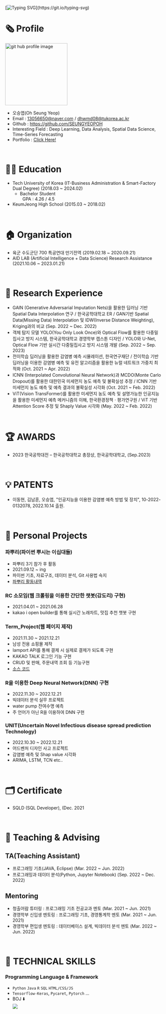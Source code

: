 [![Typing SVG](https://readme-typing-svg.demolab.com?font=Dancing+Script&weight=600&size=150&pause=100&color=42A4F7C5&background=44B0FF00&center=true&vCenter=true&random=false&width=2000&height=500&lines=Hello+World%2C+I'm+SeungYeop+OH!)](https://git.io/typing-svg)

# 🗞️ Profile
<img align='center' alt="git hub profile image" src="https://user-images.githubusercontent.com/81912557/135828724-396d9561-2bef-4193-8f49-d168e71e3fbb.jpg" width="200"> <br/>

- 오승엽(Oh Seung Yeop)
- Email : 13056650@naver.com / dhwmd08@tukorea.ac.kr
- Github : https://github.com/SEUNGYEOPOH
- Interesting Field : Deep Learning, Data Analysis, Spatial Data Science, Time-Series Forecasting<br/>
- Portfolio : [Click Here!](https://github.com/SEUNGYEOPOH/CV/blob/main/%EB%B6%84%EC%84%9D-%ED%8F%AC%ED%8A%B8%ED%8F%B4%EB%A6%AC%EC%98%A4.pdf)
<br/>

# 👨‍🎓 Education
- Tech University of Korea (IT-Business Administration & Smart-Factory Dual Degree) (2018.03 ~ 2024.02)<br/>
  - Bachelor Student <br/>
    &nbsp; GPA : 4.26 / 4.5
- KeumJeong High School (2015.03 ~ 2018.02)<br/>
<br/>

# 🏠 Organization
- 육군 수도군단 700 특공연대 만기전역 (2019.02.18 ~ 2020.09.21)<br/>
- AID LAB (Artificial Intelligence + Data Science) Research Assistance (2021.10.06 ~ 2023.01.21)<br/>
<br/>

# 📖 Research Experience
- GAIN (Generative Adversarial Imputation Nets)을 활용한 딥러닝 기반 Spatial Data Interpolation 연구 / 한국공학대학교 ER / GAN기반 Spatial Data(Missing Data) Interpolation 및 IDW(Inverse Distance Weighting), Kriging과의 비교 (Sep. 2022 ~ Dec. 2022)
- 객체 탐지 모델 YOLO(You Only Look Once)와 Optical Flow를 활용한 다중밀집사고 방지 시스템, 한국공학대학교 경영학부 캡스톤 디자인 / YOLO와 U-Net, Optical Flow 기반 실시간 다중밀집사고 방지 시스템 개발 (Sep. 2022 ~ Sep. 2023)
- 전이학습 딥러닝을 활용한 감염병 예측 시뮬레이션, 한국연구재단 / 전이학습 기반 딥러닝을 이용한 감염병 예측 및 유전 알고리즘을 활용한 뉴럴 네트워크 가중치 최적화 (Oct. 2021 ~ Apr. 2022)
- ICNN (Interpolated Convolutional Neural Network)과 MCDO(Monte Carlo Dropout)를 활용한 대한민국 미세먼지 농도 예측 및 불확실성 추정 / ICNN 기반 미세먼지 농도 예측 및 예측 결과의 불확실성 시각화 (Oct. 2021 ~ Feb. 2022) 
- ViT(Vision TransFormer)를 활용한 미세먼지 농도 예측 및 설명가능한 인공지능을 활용한 미세먼지 예측 메커니즘의 이해, 한국환경정책ㆍ평가연구원 / ViT 기반 Attention Score 추정 및 Shaply Value 시각화 (May. 2022 ~ Feb. 2022)
<br/>

# 🏆 AWARDS
- 2023 한국공학대전 – 한국공학대학교 총장상, 한국공학대학교, (Sep.2023)
<br/>

# 💡 PATENTS
-  이동현, 김남훈, 오승엽, "인공지능을 이용한 감염병 예측 방법 및 장치", 10-2022-0132078,  2022.10.14 출원.
<br/>

# 🙏 Personal Projects 
### 파뿌리(파이썬 뿌시는 이십대들) 
- 파뿌리 3기 참가 후 활동
- 2021.09.12 ~ ing
- 파이썬 기초, 자료구조, 데이터 분석, Git 사용법 숙지
- [파뿌리 활동내역](https://github.com/SEUNGYEOPOH/Python_breakers_RP)<br/>

### RC 소모임(웹 크롤링을 이용한 간단한 챗봇(감도리) 구현)
- 2021.04.01 ~ 2021.06.28 
- kakao i open builder를 통해 실시간 노래차트, 맛집 추천 챗봇 구현<br/>

### Term_Project(웹 페이지 제작)
- 2021.11.30 ~ 2021.12.21 
- 남성 전용 쇼핑몰 제작
- Iamport API를 통해 결제 시 실제로 결제가 되도록 구현 
- KAKAO TALK 로그인 기능 구현
- CRUD 및 판매, 주문내역 조회 등 기능구현
- [소스 코드](https://github.com/SEUNGYEOPOH/Term_project)<br/>

### R을 이용한 Deep Neural Network(DNN) 구현
- 2022.11.30 ~ 2022.12.21 
- 빅데이터 분석 실무 프로젝트
- water pump 잔여수명 예측
- 주 언어가 아닌 R을 이용하여 DNN 구현 

### UNIT(Uncertain Novel Infectious disease spread prediction Technology)
- 2022.10.30 ~ 2022.12.21 
- 어드벤처 디자인 사고 프로젝트
- 감염병 예측 및 Shap value 시각화
- ARIMA, LSTM, TCN etc.. 
<br/>

# 🗂️ Certificate
- SQLD (SQL Developer), (Dec. 2021
<br/>

# 📖 Teaching & Advising

## TA(Teaching Assistant)
- 프로그래밍 기초(JAVA, Eclipse) (Mar. 2022 ~ Jun. 2022)
- 프로그래밍과 데이터 분석(Python, Jupyter Notebook) (Sep. 2022 ~ Dec. 2022)

## Mentoring
- 청출어람 튜터링 : 프로그래밍 기초 전공교과 멘토 (Mar. 2021 ~ Jun. 2021)
- 경영학부 신입생 멘토링 : 프로그래밍 기초, 경영통계학 멘토 (Mar. 2021 ~ Jun. 2021)
- 경영학부 편입생 멘토링 : 데이터베이스 설계, 빅데이터 분석 멘토 (Mar. 2022 ~ Jun. 2022)
<br/>

# 🏅 TECHNICAL SKILLS
### Programming Language & Framework
- `Python` `Java` `R` `SQL` `HTML/CSS/JS`
- `Tensorflow-Keras`,  `Pycaret`, `Pytorch` ...
- BOJ ⬇️  <br/><img align='center' src="http://mazassumnida.wtf/api/v2/generate_badge?boj=dhwmd08">
